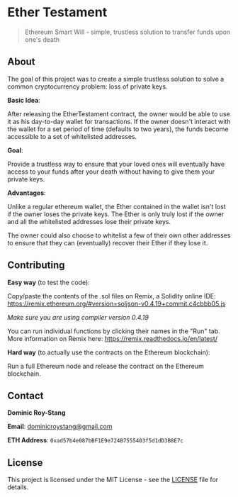 # Ether Testament

> Ethereum Smart Will - simple, trustless solution to transfer funds upon one's death

## About

The goal of this project was to create a simple trustless solution to solve a common cryptocurrency problem: loss of private keys.

**Basic Idea**:

After releasing the EtherTestament contract, the owner would be able to use it as his day-to-day wallet for transactions. If the owner doesn't interact with the wallet for a set period of time (defaults to two years), the funds become accessible to a set of whitelisted addresses.

**Goal**:

Provide a trustless way to ensure that your loved ones will eventually have access to your funds after your death without having to give them your private keys.

**Advantages**:

Unlike a regular ethereum wallet, the Ether contained in the wallet isn't lost if the owner loses the private keys. The Ether is only truly lost if the owner and all the whitelisted addresses lose their private keys.

The owner could also choose to whitelist a few of their own other addresses to ensure that they can (eventually) recover their Ether if they lose it.

## Contributing

**Easy way** (to test the code):

Copy/paste the contents of the .sol files on Remix, a Solidity online IDE: https://remix.ethereum.org/#version=soljson-v0.4.19+commit.c4cbbb05.js

_Make sure you are using compiler version 0.4.19_

You can run individual functions by clicking their names in the "Run" tab.
More information on Remix here: https://remix.readthedocs.io/en/latest/

**Hard way** (to actually use the contracts on the Ethereum blockchain):

Run a full Ethereum node and release the contract on the Ethereum blockchain.

## Contact

**Dominic Roy-Stang**

**Email**: dominicroystang@gmail.com

**ETH Address**: `0xad57b4e087bBF1E9e724B7555403f5d1dD3B8E7c`

## License

This project is licensed under the MIT License - see the [LICENSE](./LICENSE) file for details.
